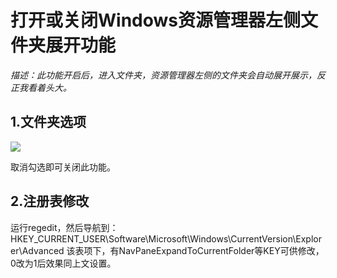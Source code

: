 # 打开或关闭Windows资源管理器左侧文件夹展开功能 #
*描述：此功能开启后，进入文件夹，资源管理器左侧的文件夹会自动展开展示，反正我看着头大。*

## 1.文件夹选项 ##
![](http://chuantu.biz/t5/35/1474422350x2096768794.png)

取消勾选即可关闭此功能。

## 2.注册表修改 ##
运行regedit，然后导航到：
HKEY_CURRENT_USER\Software\Microsoft\Windows\CurrentVersion\Explorer\Advanced
该表项下，有NavPaneExpandToCurrentFolder等KEY可供修改，0改为1后效果同上文设置。
